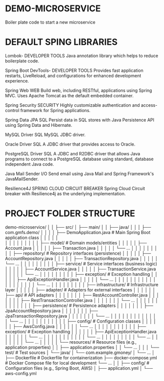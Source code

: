 # DEMO-MICROSERVICE
Boiler plate code to start a new microservice

# DEFAULT SPING LIBRARIES

Lombok- DEVELOPER TOOLS
Java annotation library which helps to reduce boilerplate code.

Spring Boot DevTools- DEVELOPER TOOLS
Provides fast application restarts, LiveReload, and configurations for enhanced development experience.

Spring Web WEB
Build web, including RESTful, applications using Spring MVC. Uses Apache Tomcat as the default embedded container.

Spring Security SECURITY
Highly customizable authentication and access-control framework for Spring applications.

Spring Data JPA SQL
Persist data in SQL stores with Java Persistence API using Spring Data and Hibernate.

MySQL Driver SQL
MySQL JDBC driver.

Oracle Driver SQL
A JDBC driver that provides access to Oracle.

PostgreSQL Driver SQL
A JDBC and R2DBC driver that allows Java programs to connect to a PostgreSQL database using standard, database independent Java code.

Java Mail Sender I/O
Send email using Java Mail and Spring Framework's JavaMailSender.

Resilience4J SPRING CLOUD CIRCUIT BREAKER
Spring Cloud Circuit breaker with Resilience4j as the underlying implementation.

# PROJECT FOLDER STRUCTURE

demo-microservice/
│
│
├── src/
│   ├── main/
│   │   ├── java/
│   │   │   ├── com.gmfs.demo/
│   │   │   │   ├── DemoApplication.java   # Main Spring Boot application class
│   │   │   │   │   
│   │   │   │   │
│   │   │   │   ├── model/                             # Domain models/entities
│   │   │   │   │   ├── Account.java
│   │   │   │   │   ├── Transaction.java
│   │   │   │   │   └── ...
│   │   │   │   │
│   │   │   │   ├── repository/                        # Repository interfaces (persistence)
│   │   │   │   │   ├── AccountRepository.java
│   │   │   │   │   ├── TransactionRepository.java
│   │   │   │   │   └── ...
│   │   │   │   │
│   │   │   │   ├── service/                           # Service interfaces (business logic)
│   │   │   │   │   ├── AccountService.java
│   │   │   │   │   ├── TransactionService.java
│   │   │   │   │   └── ...
│   │   │   │   │
│   │   │   │   ├── exception/                         # Exception handling
│   │   │   │   │   ├── ApiExceptionHandler.java
│   │   │   │   │   └── ...
│   │   │   │   │
│   │   │   │   │
│   │   │   │   │
│   │   │   │   └── ...
│   │   │   │   │
│   │   │   │   ├── infrastructure/                       # Infrastructure layer
│   │   │   │   │   ├── adapter/                           # Adapters for external interfaces
│   │   │   │   │   │   ├── api/                           # API adapters
│   │   │   │   │   │   │   ├── RestAccountController.java
│   │   │   │   │   │   │   ├── RestTransactionController.java
│   │   │   │   │   │   │   └── ...
│   │   │   │   │   │   │
│   │   │   │   │   │   ├── persistence/                   # Persistence adapters
│   │   │   │   │   │   │   ├── JpaAccountRepository.java
│   │   │   │   │   │   │   ├── JpaTransactionRepository.java
│   │   │   │   │   │   │   └── ...
│   │   │   │   │   │   │
│   │   │   │   │   │   └── ...
│   │   │   │   │   │
│   │   │   │   │   ├── config/                            # Configuration classes
│   │   │   │   │   │   ├── AwsConfig.java
│   │   │   │   │   │   └── ...
│   │   │   │   │   │
│   │   │   │   │   ├── exception/                         # Exception handling
│   │   │   │   │   │   ├── ApiExceptionHandler.java
│   │   │   │   │   │   └── ...
│   │   │   │   │   │
│   │   │   │   │   └── ...
│   │   │   │   │
│   │   │   │   └── ...
│   │   │   │
│   │   │   └── ...
│   │   │
│   │   └── resources/                                     # Resource files (e.g., application properties)
│   │       ├── application.properties
│   │       └── ...
│   │
│   └── test/                                                # Test sources
│       └── java/
│           └── com.example.gmoney/
│               └── ...
│
├── Dockerfile                                              # Dockerfile for containerization
├── docker-compose.yml                                      # Docker Compose file for local development
└── ...
│
│
├── config/                  # Configuration files (e.g., Spring Boot, AWS)
│   ├── application.yml
│   └── aws-config.yml
